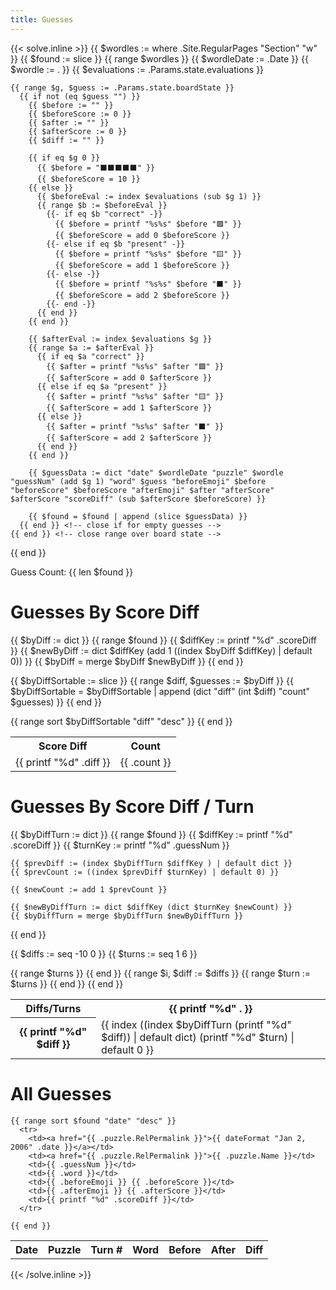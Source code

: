 ```yaml
---
title: Guesses
---
```


{{< solve.inline >}}
  {{ $wordles := where .Site.RegularPages "Section" "w" }}
  {{ $found := slice }}
  {{ range $wordles }}
    {{ $wordleDate := .Date }}
    {{ $wordle := . }}
    {{ $evaluations := .Params.state.evaluations }}

    {{ range $g, $guess := .Params.state.boardState }}
      {{ if not (eq $guess "") }}
        {{ $before := "" }}
        {{ $beforeScore := 0 }}
        {{ $after := "" }}
        {{ $afterScore := 0 }}
        {{ $diff := "" }}

        {{ if eq $g 0 }}
          {{ $before = "⬛️⬛️⬛️⬛️⬛️" }}
          {{ $beforeScore = 10 }}
        {{ else }}
          {{ $beforeEval := index $evaluations (sub $g 1) }}
          {{ range $b := $beforeEval }}
            {{- if eq $b "correct" -}}
              {{ $before = printf "%s%s" $before "🟩" }}
              {{ $beforeScore = add 0 $beforeScore }}
            {{- else if eq $b "present" -}}
              {{ $before = printf "%s%s" $before "🟨" }}
              {{ $beforeScore = add 1 $beforeScore }}
            {{- else -}}
              {{ $before = printf "%s%s" $before "⬛️" }}
              {{ $beforeScore = add 2 $beforeScore }}
            {{- end -}}
          {{ end }}
        {{ end }}

        {{ $afterEval := index $evaluations $g }}
        {{ range $a := $afterEval }}
          {{ if eq $a "correct" }}
            {{ $after = printf "%s%s" $after "🟩" }}
            {{ $afterScore = add 0 $afterScore }}
          {{ else if eq $a "present" }}
            {{ $after = printf "%s%s" $after "🟨" }}
            {{ $afterScore = add 1 $afterScore }}
          {{ else }}
            {{ $after = printf "%s%s" $after "⬛️" }}
            {{ $afterScore = add 2 $afterScore }}
          {{ end }}
        {{ end }}

        {{ $guessData := dict "date" $wordleDate "puzzle" $wordle "guessNum" (add $g 1) "word" $guess "beforeEmoji" $before "beforeScore" $beforeScore "afterEmoji" $after "afterScore" $afterScore "scoreDiff" (sub $afterScore $beforeScore) }}

        {{ $found = $found | append (slice $guessData) }}
      {{ end }} <!-- close if for empty guesses -->
    {{ end }} <!-- close range over board state -->
  {{ end }} <!-- close range over puzzles -->

  <p>Guess Count: {{ len $found }}</p>
  <h1>Guesses By Score Diff</h1>
  {{ $byDiff := dict }}
  {{ range $found }}
    {{ $diffKey := printf "%d" .scoreDiff }}
    {{ $newByDiff := dict $diffKey (add 1 ((index $byDiff $diffKey) | default 0)) }}
    {{ $byDiff = merge $byDiff $newByDiff }}
  {{ end }}

  {{ $byDiffSortable := slice }}
  {{ range $diff, $guesses := $byDiff }}
    {{ $byDiffSortable = $byDiffSortable | append (dict "diff" (int $diff) "count" $guesses) }}
  {{ end }}

  <table>
    <tr>
      <th>Score Diff</th>
      <th>Count</th>
    </tr>
  {{ range sort $byDiffSortable "diff" "desc" }}
    <tr>
      <td>{{ printf "%d" .diff }}</td>
      <td>{{ .count }}</td>
    </tr>
  {{ end }}
  </table>

  <h1>Guesses By Score Diff / Turn</h1>
  {{ $byDiffTurn := dict }}
  {{ range $found }}
    {{ $diffKey := printf "%d" .scoreDiff }}
    {{ $turnKey := printf "%d" .guessNum }}

    {{ $prevDiff := (index $byDiffTurn $diffKey ) | default dict }}
    {{ $prevCount := ((index $prevDiff $turnKey) | default 0) }}

    {{ $newCount := add 1 $prevCount }}

    {{ $newByDiffTurn := dict $diffKey (dict $turnKey $newCount) }}
    {{ $byDiffTurn = merge $byDiffTurn $newByDiffTurn }}
  {{ end }}

  {{ $diffs := seq -10 0 }}
  {{ $turns := seq 1 6 }}

  <table>
    <tr>
      <th>Diffs/Turns</th>
      {{ range $turns }}
        <th>{{ printf "%d" . }}</th>
      {{ end }}
    </tr>
    {{ range $i, $diff := $diffs }}
      <tr>
        <th>{{ printf "%d" $diff }}</th>
        {{ range $turn := $turns }}
          <td>{{ index ((index $byDiffTurn (printf "%d" $diff)) | default dict) (printf "%d" $turn) | default 0 }}</td>
        {{ end }}
      </tr>
    {{ end }}
  </table>


  <h1>All Guesses</h1>
  <table>
    <tr>
      <th>Date</th>
      <th>Puzzle</th>
      <th>Turn #</th>
      <th>Word</th>
      <th>Before</th>
      <th>After</th>
      <th>Diff</th>
    </tr>

    {{ range sort $found "date" "desc" }}
      <tr>
        <td><a href="{{ .puzzle.RelPermalink }}">{{ dateFormat "Jan 2, 2006" .date }}</a></td>
        <td><a href="{{ .puzzle.RelPermalink }}">{{ .puzzle.Name }}</td>
        <td>{{ .guessNum }}</td>
        <td>{{ .word }}</td>
        <td>{{ .beforeEmoji }} {{ .beforeScore }}</td>
        <td>{{ .afterEmoji }} {{ .afterScore }}</td>
        <td>{{ printf "%d" .scoreDiff }}</td>
      </tr>

    {{ end }}
  </table>
{{< /solve.inline >}}
